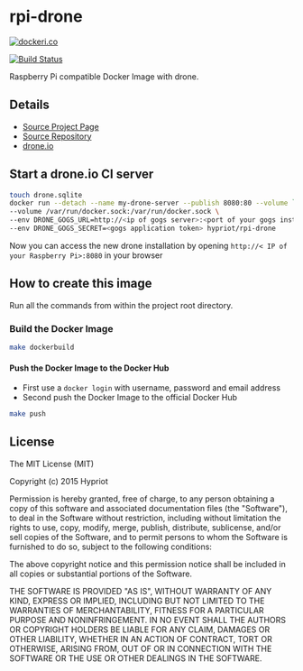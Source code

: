 # rpi-drone

[![dockeri.co](http://dockeri.co/image/hypriot/rpi-drone)](https://registry.hub.docker.com/u/hypriot/rpi-drone/)

[![Build Status](http://armbuilder.hypriot.com/api/badge/github.com/hypriot/rpi-drone/status.svg?branch=master)](http://armbuilder.hypriot.com/github.com/hypriot/rpi-drone)

Raspberry Pi compatible Docker Image with drone.

## Details
- [Source Project Page](https://github.com/hypriot)
- [Source Repository](https://github.com/hypriot/rpi-drone)
- [drone.io](https://github.com/drone/drone)

## Start a drone.io CI server
```bash
touch drone.sqlite
docker run --detach --name my-drone-server --publish 8080:80 --volume `pwd`/drone.sqlite:/drone.sqlite \
--volume /var/run/docker.sock:/var/run/docker.sock \
--env DRONE_GOGS_URL=http://<ip of gogs server>:<port of your gogs installation> \
--env DRONE_GOGS_SECRET=<gogs application token> hypriot/rpi-drone
```
Now you can access the new drone installation by opening `http://< IP of your Raspberry Pi>:8080` in your browser

## How to create this image

Run all the commands from within the project root directory.

### Build the Docker Image
```bash
make dockerbuild
```

#### Push the Docker Image to the Docker Hub
* First use a `docker login` with username, password and email address
* Second push the Docker Image to the official Docker Hub

```bash
make push
```

## License

The MIT License (MIT)

Copyright (c) 2015 Hypriot

Permission is hereby granted, free of charge, to any person obtaining a copy
of this software and associated documentation files (the "Software"), to deal
in the Software without restriction, including without limitation the rights
to use, copy, modify, merge, publish, distribute, sublicense, and/or sell
copies of the Software, and to permit persons to whom the Software is
furnished to do so, subject to the following conditions:

The above copyright notice and this permission notice shall be included in all
copies or substantial portions of the Software.

THE SOFTWARE IS PROVIDED "AS IS", WITHOUT WARRANTY OF ANY KIND, EXPRESS OR
IMPLIED, INCLUDING BUT NOT LIMITED TO THE WARRANTIES OF MERCHANTABILITY,
FITNESS FOR A PARTICULAR PURPOSE AND NONINFRINGEMENT. IN NO EVENT SHALL THE
AUTHORS OR COPYRIGHT HOLDERS BE LIABLE FOR ANY CLAIM, DAMAGES OR OTHER
LIABILITY, WHETHER IN AN ACTION OF CONTRACT, TORT OR OTHERWISE, ARISING FROM,
OUT OF OR IN CONNECTION WITH THE SOFTWARE OR THE USE OR OTHER DEALINGS IN THE
SOFTWARE.

